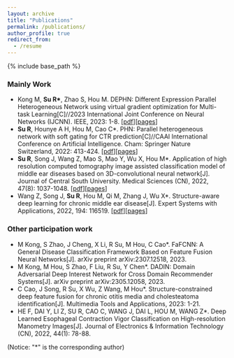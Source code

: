 ```yaml
---
layout: archive
title: "Publications"
permalink: /publications/
author_profile: true
redirect_from:
  - /resume
---
```


{% include base_path %}

### Mainly Work

* Kong M, **Su R\***, Zhao S, Hou M. DEPHN: Different Expression Parallel Heterogeneous Network using virtual gradient optimization for Multi-task Learning[C]//2023 International Joint Conference on Neural Networks (IJCNN). IEEE, 2023: 1-8. \[[pdf]("/files/DEPHN.pdf")\]\[[pages](https://ieeexplore.ieee.org/abstract/document/10191469)\]
* **Su R**, Hounye A H, Hou M, Cao C\*. PHN: Parallel heterogeneous network with soft gating for CTR prediction[C]//CAAI International Conference on Artificial Intelligence. Cham: Springer Nature Switzerland, 2022: 413-424. \[[pdf]("/files/PHN.pdf")\]\[[pages](https://link.springer.com/chapter/10.1007/978-3-031-20500-2_34)\]
* **Su R**, Song J, Wang Z, Mao S, Mao Y, Wu X, Hou M\*. Application of high resolution computed tomography image assisted classification model of middle ear diseases based on 3D-convolutional neural network[J]. Journal of Central South University. Medical Sciences (CN), 2022, 47(8): 1037-1048.  \[[pdf]("/files/MESIC-3D.pdf")\]\[[pages](https://europepmc.org/article/med/36097771)\]
* Wang Z, Song J, **Su R**, Hou M, Qi M, Zhang J, Wu X\*. Structure-aware deep learning for chronic middle ear disease[J]. Expert Systems with Applications, 2022, 194: 116519. \[[pdf]("/files/MESIC.pdf")\]\[[pages](https://www.sciencedirect.com/science/article/pii/S0957417422000203)\]

### Other participation work

* M Kong, S Zhao, J Cheng, X Li, R Su, M Hou, C Cao\*. FaFCNN: A General Disease Classification Framework Based on Feature Fusion Neural Networks[J]. arXiv preprint arXiv:2307.12518, 2023.
* M Kong, M Hou, S Zhao, F Liu, R Su, Y Chen\*. DADIN: Domain Adversarial Deep Interest Network for Cross Domain Recommender Systems[J]. arXiv preprint arXiv:2305.12058, 2023.
* C Cao, J Song, R Su, X Wu, Z Wang, M Hou\*. Structure-constrained deep feature fusion for chronic otitis media and cholesteatoma identification[J]. Multimedia Tools and Applications, 2023: 1-21.
* HE F, DAI Y, LI Z, SU R, CAO C, WANG J, DAI L, HOU M, WANG Z\*. Deep Learned Esophageal Contraction Vigor Classification on High-resolution Manometry Images[J]. Journal of Electronics & Information Technology (CN), 2022, 44(1): 78-88.

(Notice: "*" is the corresponding author)
